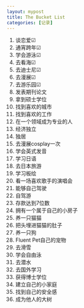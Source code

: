 ```yaml
---
layout: mypost
title: The Bucket List
categories: [记录]
---
```


1. 谈恋爱☑
2. 通宵跨年☑
3. 学会游泳☑
4. 去看海☑
5. 去迪士尼☑
6. 去漫展☑
7. 去游乐园☑
8. 发表期刊论文
9. 拿到硕士学位
10. 找到喜欢的城市
11. 找到喜欢的工作
12. 在一个领域成为专业的人
13. 经济独立
14. 独居
15. 去漫展cosplay一次
16. 学会英式发音
17. 学习日语
18. 去日本旅游
19. 学习板绘
20. 看一场喜欢歌手的演唱会
21. 能够自己驾驶
22. 自驾游
23. 存款达到7位数
24. 拥有一个属于自己的小房子
25. 养一只猫猫
26. 把头埋进猫猫的肚子
27. 养一只狗
28. Fluent Pet自己的宠物
29. 去滑雪
30. 学会自由泳
31. 去潜水
32. 去国外学习
33. 获得博士学位
34. 建立自己的小家庭
35. 找到自己的安全感
36. 成为他人的大树

